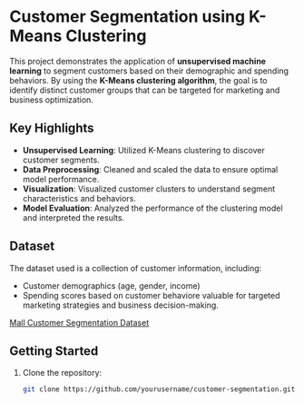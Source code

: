 # Customer Segmentation using K-Means Clustering

This project demonstrates the application of **unsupervised machine learning** to segment customers based on their demographic and spending behaviors. By using the **K-Means clustering algorithm**, the goal is to identify distinct customer groups that can be targeted for marketing and business optimization.

## Key Highlights

- **Unsupervised Learning**: Utilized K-Means clustering to discover customer segments.
- **Data Preprocessing**: Cleaned and scaled the data to ensure optimal model performance.
- **Visualization**: Visualized customer clusters to understand segment characteristics and behaviors.
- **Model Evaluation**: Analyzed the performance of the clustering model and interpreted the results.


## Dataset

The dataset used is a collection of customer information, including:

- Customer demographics (age, gender, income)
- Spending scores based on customer behaviore valuable for targeted marketing strategies and business decision-making.

[Mall Customer Segmentation Dataset](https://www.kaggle.com/datasets/shwetabh123/mall-customers)

## Getting Started

1. Clone the repository:
   ```bash
   git clone https://github.com/yourusername/customer-segmentation.git
